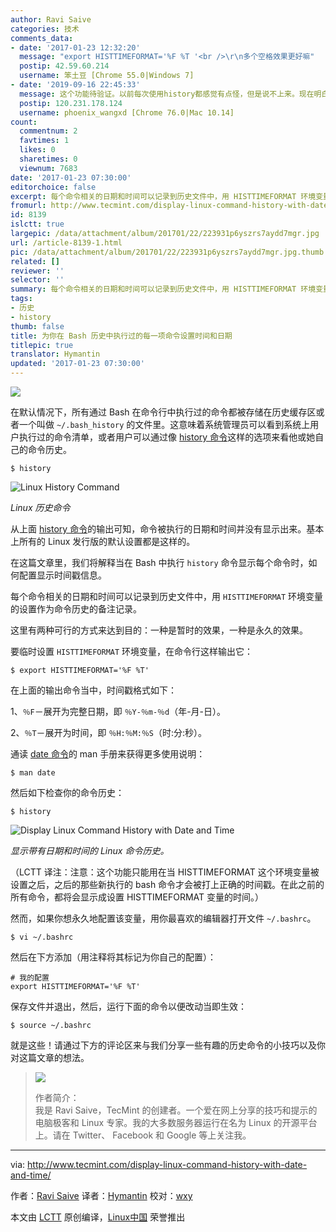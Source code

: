 ```yaml
---
author: Ravi Saive
categories: 技术
comments_data:
- date: '2017-01-23 12:32:20'
  message: "export HISTTIMEFORMAT='%F %T '<br />\r\n多个空格效果更好嘛"
  postip: 42.59.60.214
  username: 笨土豆 [Chrome 55.0|Windows 7]
- date: '2019-09-16 22:45:33'
  message: 这个功能待验证。以前每次使用history都感觉有点怪，但是说不上来。现在明白了，原来是没有显示日期与时间的关系。。。。
  postip: 120.231.178.124
  username: phoenix_wangxd [Chrome 76.0|Mac 10.14]
count:
  commentnum: 2
  favtimes: 1
  likes: 0
  sharetimes: 0
  viewnum: 7683
date: '2017-01-23 07:30:00'
editorchoice: false
excerpt: 每个命令相关的日期和时间可以记录到历史文件中，用 HISTTIMEFORMAT 环境变量的设置作为命令历史的备注记录。
fromurl: http://www.tecmint.com/display-linux-command-history-with-date-and-time/
id: 8139
islctt: true
largepic: /data/attachment/album/201701/22/223931p6yszrs7aydd7mgr.jpg
url: /article-8139-1.html
pic: /data/attachment/album/201701/22/223931p6yszrs7aydd7mgr.jpg.thumb.jpg
related: []
reviewer: ''
selector: ''
summary: 每个命令相关的日期和时间可以记录到历史文件中，用 HISTTIMEFORMAT 环境变量的设置作为命令历史的备注记录。
tags:
- 历史
- history
thumb: false
title: 为你在 Bash 历史中执行过的每一项命令设置时间和日期
titlepic: true
translator: Hymantin
updated: '2017-01-23 07:30:00'
---
```


![](/data/attachment/album/201701/22/223931p6yszrs7aydd7mgr.jpg)


在默认情况下，所有通过 Bash 在命令行中执行过的命令都被存储在历史缓存区或者一个叫做 `~/.bash_history` 的文件里。这意味着系统管理员可以看到系统上用户执行过的命令清单，或者用户可以通过像 [history 命令](/article-1143-1.html)这样的选项来看他或她自己的命令历史。



```
$ history

```

![Linux History Command](/data/attachment/album/201701/22/224022x7erz1twe6mgwdmt.png)


*Linux 历史命令*


从上面 [history 命令](http://www.tecmint.com/history-command-examples/)的输出可知，命令被执行的日期和时间并没有显示出来。基本上所有的 Linux 发行版的默认设置都是这样的。


在这篇文章里，我们将解释当在 Bash 中执行 `history` 命令显示每个命令时，如何配置显示时间戳信息。


每个命令相关的日期和时间可以记录到历史文件中，用 `HISTTIMEFORMAT` 环境变量的设置作为命令历史的备注记录。


这里有两种可行的方式来达到目的：一种是暂时的效果，一种是永久的效果。


要临时设置 `HISTTIMEFORMAT` 环境变量，在命令行这样输出它：



```
$ export HISTTIMEFORMAT='%F %T'

```

在上面的输出命令当中，时间戳格式如下：


1、`％F`－展开为完整日期，即 `％Y-％m-％d`（年-月-日）。


2、`％T`－展开为时间，即 `％H:％M:％S`（时:分:秒）。


通读 [date 命令](http://www.tecmint.com/sort-ls-output-by-last-modified-date-and-time/)的 man 手册来获得更多使用说明：



```
$ man date

```

然后如下检查你的命令历史：



```
$ history 

```

![Display Linux Command History with Date and Time](/data/attachment/album/201701/22/224023fox7vo17oxo7g777.png)


*显示带有日期和时间的 Linux 命令历史。*


（LCTT 译注：注意：这个功能只能用在当 HISTTIMEFORMAT 这个环境变量被设置之后，之后的那些新执行的 bash 命令才会被打上正确的时间戳。在此之前的所有命令，都将会显示成设置 HISTTIMEFORMAT 变量的时间。）


然而，如果你想永久地配置该变量，用你最喜欢的编辑器打开文件 `~/.bashrc`。



```
$ vi ~/.bashrc

```

然后在下方添加（用注释将其标记为你自己的配置）：



```
# 我的配置
export HISTTIMEFORMAT='%F %T'

```

保存文件并退出，然后，运行下面的命令以便改动当即生效：



```
$ source ~/.bashrc

```

就是这些！请通过下方的评论区来与我们分享一些有趣的历史命令的小技巧以及你对这篇文章的想法。



> 
> ![](/data/attachment/album/201701/22/224024ym6iri27ira67dxq.png)
> 
> 
> 作者简介：  
> 我是 Ravi Saive，TecMint 的创建者。一个爱在网上分享的技巧和提示的电脑极客和 Linux 专家。我的大多数服务器运行在名为 Linux 的开源平台上。请在 Twitter、 Facebook 和 Google 等上关注我。
> 
> 
> 




---


via: <http://www.tecmint.com/display-linux-command-history-with-date-and-time/>


作者：[Ravi Saive](http://www.tecmint.com/author/admin/) 译者：[Hymantin](https://github.com/Hymantin) 校对：[wxy](https://github.com/wxy)


本文由 [LCTT](https://github.com/LCTT/TranslateProject) 原创编译，[Linux中国](https://linux.cn/) 荣誉推出